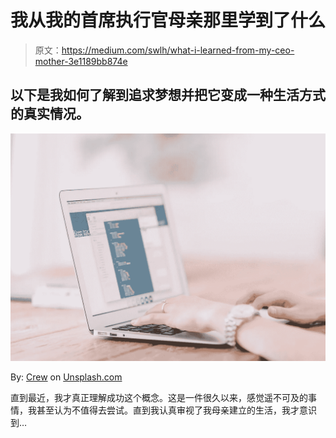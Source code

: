 # 我从我的首席执行官母亲那里学到了什么

> 原文：<https://medium.com/swlh/what-i-learned-from-my-ceo-mother-3e1189bb874e>

## 以下是我如何了解到追求梦想并把它变成一种生活方式的真实情况。

![](img/49dd9fcafa4ce16387f5777564e74495.png)

By: [Crew](https://unsplash.com/@crew) on [Unsplash.com](https://unsplash.com)

直到最近，我才真正理解成功这个概念。这是一件很久以来，感觉遥不可及的事情，我甚至认为不值得去尝试。直到我认真审视了我母亲建立的生活，我才意识到…